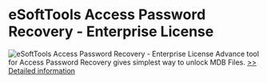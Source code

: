 # eSoftTools Access Password Recovery - Enterprise License
![eSoftTools Access Password Recovery - Enterprise License](https://mycommerce.akamaized.net/api/pimages/P300878426/BIG/300878426.GIF)
Advance tool for Access Password Recovery gives simplest way to unlock MDB Files.
[>> Detailed information](https://secure.shareit.com/shareit/product.html?productid=300878426&affiliateid=200057808)